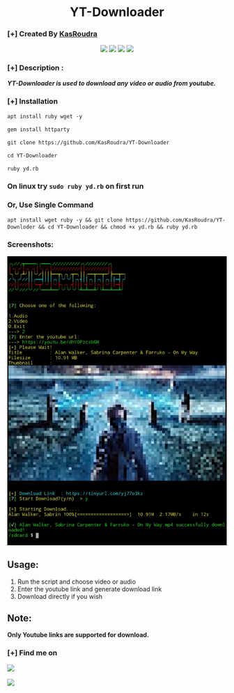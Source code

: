 <h1 align="center">YT-Downloader</h1>

### [+] Created By <a href="https://github.com/KasRoudra">KasRoudra</a>

<p align="center">
   <img src="https://img.shields.io/badge/Author-KasRoudra-magenta?style=flat-square">
   <img src="https://img.shields.io/badge/Open%20Source-Yes-orange?style=flat-square">
   <img src="https://img.shields.io/badge/Maintained-Yes-cyan?style=flat-square">
   <img src="https://img.shields.io/badge/Written%20In-Ruby-blue?style=flat-square">
</p>

### [+] Description :
***YT-Downloader is used to download any video or audio from youtube.***

### [+] Installation

```
apt install ruby wget -y
```

```
gem install httparty
```

```
git clone https://github.com/KasRoudra/YT-Downloader
```

```
cd YT-Downloader
```

```
ruby yd.rb
```

### On linux try `sudo ruby yd.rb` on first run

### Or, Use Single Command

```
apt install wget ruby -y && git clone https://github.com/KasRoudra/YT-Downloder && cd YT-Downloader && chmod +x yd.rb && ruby yd.rb
```

### Screenshots:

<img src="https://github.com/KasRoudra/YT-Downloader/raw/main/main.jpeg">

## Usage:

1. Run the script and choose video or audio
2. Enter the youtube link and generate download link
3. Download directly if you wish

## Note:
**Only Youtube links are supported for download.**

### [+] Find me on 
<a href="mailto://kasroudrakrd@gmail.com" target="_blank"><img src="https://img.shields.io/badge/Email-kasroudrakrd@gmail.com-blue?style=for-the-badge&logo=gmail"></a>

<a href="https://m.me/KasRoudra" target="_blank"><img src="https://img.shields.io/badge/Messenger-KasRoudra-blue?style=for-the-badge&logo=messenger"></a>


